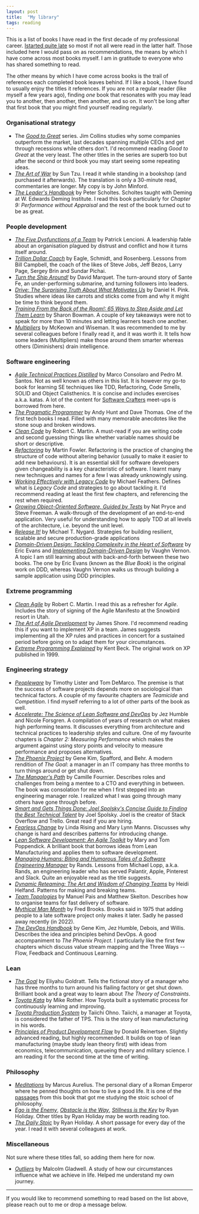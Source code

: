 ```yaml
---
layout: post
title:  "My library"
tags: reading
---
```

This is a list of books I have read in the first decade of my professional career.
[Istarted quite late](https://lamak-qaizar.github.io/2023/01/04/how-i-started-reading-books.html)
so most if not all were read in the latter half.
Those included here I would pass on as recommendations,
the means by which I have come across most books myself.
I am in gratitude to everyone who has shared something to read.

The other means by which I have come across books is the trail 
of references each completed book leaves behind.
If I like a book, I have found to usually enjoy the titles it references.
If you are not a regular reader (like myself a few years ago),
finding _one_ book that resonates with you may lead you to another,
then another, then another, and so on.
It won't be long after that first book that you might find yourself reading regularly.

### Organisational strategy
- The _[Good to Great](https://www.google.com/search?q=good+to+great+by+jim+collins)_ series. Jim Collins studies why some companies outperform the market, last decades spanning multiple CEOs and get through recessions while others don't. I'd recommend reading _Good to Great_ at the very least. The other titles in the series are superb too but after the second or third book you may start seeing some repeating ideas.
- _[The Art of War](https://www.google.com/search?q=the+art+of+war)_ by Sun Tzu. I read it while standing in a bookshop (and purchased it afterwards). The translation is only a 30-minute read, commentaries are longer. My copy is by John Minford.
- _[The Leader's Handbook](https://www.google.com/search?q=the+leaders+handbook)_ by Peter Scholtes. Scholtes taught with Deming at W. Edwards Deming Institute. I read this book particularly for _Chapter 9: Performance without Appraisal_ and the rest of the book turned out to be as great.

### People development
- _[The Five Dysfunctions of a Team](https://www.google.com/search?q=the+five+dysfunctions+of+a+team)_ by Patrick Lencioni. A leadership fable about an organisation plagued by distrust and conflict and how it turns itself around.
- _[Trillion Dollar Coach](https://www.google.com/search?q=trillion+dollar+coach)_ by Eagle, Schmidt, and Rosenberg. Lessons from Bill Campbell, the coach of the likes of Steve Jobs, Jeff Bezos, Larry Page, Sergey Brin and Sundar Pichai.
- _[Turn the Ship Around!](https://www.google.com/search?q=turn+the+ship+around)_ by David Marquet. The turn-around story of Sante Fe, an under-performing submarine, and turning followers into leaders.
- _[Drive: The Surprising Truth About What Motivates Us](https://www.google.com/search?q=drive+surprising+truth+about+what+motivates+us)_ by Daniel H. Pink. Studies where ideas like carrots and sticks come from and why it might be time to think beyond them.
- _[Training From the Back of the Room!: 65 Ways to Step Aside and Let Them Learn](https://www.google.com/search?q=training+from+the+back+of+the+room)_ by Sharon Bowman. A couple of key takeaways were not to speak for more than 10 minutes and letting learners teach one another.
- _[Multipliers](https://www.google.com/search?q=multipliers)_ by McKeown and Wiseman. It was recommended to me by several colleagues before I finally read it, and it was worth it. It tells how some leaders (Multipliers) make those around them smarter whereas others (Diminishers) drain intelligence.

### Software engineering
- _[Agile Technical Practices Distilled](https://www.google.com/search?q=agile+technical+practices+distilled)_ by Marco Consolaro and Pedro M. Santos. Not as well known as others in this list. It is however my go-to book for learning SE techniques like TDD, Refactoring, Code Smells, SOLID and Object Calisthenics. It is concise and includes exercises a.k.a. katas. A lot of the content for [Software Crafters](https://software-crafters-karachi.github.io/past-meetups.html) meet-ups is borrowed from here.
- _[The Pragmatic Programmer](https://www.google.com/search?q=the+pragmatic+programmer)_ by Andy Hunt and Dave Thomas. One of the first tech books I read. Filled with many memorable anecdotes like the stone soup and broken windows.
- _[Clean Code](https://www.google.com/search?q=clean+code)_ by Robert C. Martin. A must-read if you are writing code and second guessing things like whether variable names should be short or descriptive.
- _[Refactoring](https://www.google.com/search?q=refactoring+by+martin+fowler)_ by Martin Fowler. Refactoring is the practice of changing the structure of code without altering behavior (usually to make it easier to add new behaviours). It is an essential skill for software developers given changeability is a key characteristic of software. I learnt many new techniques and names for a few I was already unknowingly using.
- _[Working Effectively with Legacy Code](https://www.google.com/search?q=working+effectively+with+legacy+code)_ by Michael Feathers. Defines what is _Legacy Code_ and strategies to go about tackling it. I'd recommend reading at least the first few chapters, and referencing the rest when required.
- _[Growing Object-Oriented Software, Guided by Tests](https://www.google.com/search?q=growing+object+oriented+software+guided+by+tests)_ by Nat Pryce and Steve Freeman. A walk-through of the development of an end-to-end application. Very useful for understanding how to apply TDD at all levels of the architecture, i.e. beyond the unit level.
- _[Release It!](https://www.google.com/search?q=release+it!)_ by Michael T. Nygard. Strategies for building resilient, scalable and secure production-grade applications
- _[Domain-Driven Design: Tackling Complexity in the Heart of Software](https://www.google.com/search?q=domain+driven+design+tackling+complexity+in+the+heart+of+software)_ by Eric Evans and _[Implementing Domain-Driven Design](https://www.google.com/search?q=implementing+domain+driven+design)_ by Vaughn Vernon. A topic I am still learning about with back-and-forth between these two books. The one by Eric Evans (known as the _Blue Book_) is the original work on DDD, whereas Vaughn Vernon walks us through building a sample application using DDD principles.

### Extreme programming
- _[Clean Agile](https://www.google.com/search?q=clean+agile)_ by Robert C. Martin. I read this as a refresher for _Agile_. Includes the story of signing of the Agile Manifesto at the Snowbird resort in Utah.
- _[The Art of Agile Development](https://www.google.com/search?q=the+art+of+agile+development)_ by James Shore. I'd recommend reading this if you want to implement XP in a team. James suggests implementing all the XP rules and practices in concert for a sustained period before going on to adapt them for your circumstances.
- _[Extreme Programming Explained](https://www.google.com/search?q=extreme+programming+explained)_ by Kent Beck. The original work on XP published in 1999.

### Engineering strategy
- _[Peopleware](https://www.google.com/search?q=peopleware+by+tom+demarco)_ by Timothy Lister and Tom DeMarco. The premise is that the success of software projects depends more on sociological than technical factors. A couple of my favourite chapters are _Teamicide_ and _Competition_. I find myself referring to a lot of other parts of the book as well. 
- _[Accelerate: The Science of Lean Software and DevOps](https://www.google.com/search?q=accelerate+the+science+of+lean+software+and+devops)_ by Jez Humble and Nicole Forsgren. A compilation of years of research on what makes high performing teams. It discusses everything from architecture and technical practices to leadership styles and culture. One of my favourite chapters is _Chapter 2: Measuring Performance_ which makes the argument against using story points and velocity to measure performance and proposes alternatives.
- _[The Phoenix Project](https://www.google.com/search?q=the+phoenix+project)_ by Gene Kim, Spafford, and Behr. A modern rendition of _The Goal_: a manager in an IT company has three months to turn things around or get shut down. 
- _[The Manager's Path](https://www.google.com/search?q=the+managers+path)_ by Camille Fournier. Describes roles and challenges from being a mentee to a CTO and everything in between. The book was consolation for me when I first stepped into an engineering manager role. I realized what I was going through many others have gone through before.
- _[Smart and Gets Things Done: Joel Spolsky's Concise Guide to Finding the Best Technical Talent](https://www.google.com/search?q=smart+and+gets+things+done+by+joel+spolsky)_ by Joel Spolsky. Joel is the creator of Stack Overflow and Trello. Great read if you are hiring.
- _[Fearless Change](https://www.google.com/search?q=fearless+change)_ by Linda Rising and Mary Lynn Manns. Discusses why change is hard and describes patterns for introducing change.
- _[Lean Software Development: An Agile Toolkit](https://www.google.com/search?q=fearless+change)_ by Mary and Tom Poppendick. A brilliant book that borrows ideas from Lean Manufacturing and applies them to software development.
- _[Managing Humans: Biting and Humorous Tales of a Software Engineering Manager](https://www.google.com/search?q=managing+humans+by+rands)_ by Rands. Lessons from Michael Lopp, a.k.a. Rands, an engineering leader who has served Palantir, Apple, Pinterest and Slack. Quite an enjoyable read as the title suggests.
- _[Dynamic Reteaming: The Art and Wisdom of Changing Teams](https://www.google.com/search?q=dynamic+reteaming)_ by Heidi Helfand. Patterns for making and breaking teams.
- _[Team Topologies](https://www.google.com/search?q=team+topologies)_ by Manuel Pais and Matthew Skelton. Describes how to organise teams for fast delivery of software.
- _[Mythical Man Month](https://www.google.com/search?q=mythical+man+month)_ by Fred Brooks. Brooks said in 1975 that adding people to a late software project only makes it later. Sadly he passed away recently (in 2022).
- _[The DevOps Handbook](https://www.google.com/search?q=the+devops+handbook)_ by Gene Kim, Jez Humble, Debois, and Willis. Describes the idea and principles behind DevOps. A good accompaniment to _The Phoenix Project_. I particularly like the first few chapters which discuss value stream mapping and the Three Ways -- Flow, Feedback and Continuous Learning.

### Lean
- _[The Goal](https://www.google.com/search?q=the+goal+by+eliyahu+goldratt)_ by Eliyahu Goldratt. Tells the fictional story of a manager who has three months to turn around his flailing factory or get shut down. Brilliant book and a great way to learn about _The Theory of Constraints_.  
- _[Toyota Kata](https://www.google.com/search?q=toyota+kata+by+mike+rother)_ by Mike Rother. How Toyota built a systematic process for continuously learning and improving.
- _[Toyota Production System](https://www.google.com/search?q=toyota+production+system+by+taiichi+ohno)_ by Taiichi Ohno. Taiichi, a manager at Toyota, is considered the father of TPS. This is the story of lean manufacturing in his words.
- _[Principles of Product Development Flow](https://www.google.com/search?q=principles+of+product+development+flow)_ by Donald Reinertsen. Slightly advanced reading, but highly recommended. It builds on top of lean manufacturing (maybe study lean theory first) with ideas from economics, telecommunication, queueing theory and military science. I am reading it for the second time at the time of writing.

### Philosophy
- _[Meditations](https://www.google.com/search?q=meditations+by+marcus+aurelius)_ by Marcus Aurelius. The personal diary of a Roman Emperor where he penned thoughts on how to live a good life. It is one of the [passages](https://lamak-qaizar.github.io/2022/11/03/when-you-wake-up-in-the-morning.html) from this book that got me studying the stoic school of philosophy.
- _[Ego is the Enemy](https://www.google.com/search?q=ego+is+the+enemy)_, _[Obstacle is the Way](https://www.google.com/search?q=obstacle+is+the+way)_, _[Stillness is the Key](https://www.google.com/search?q=stillness+is+the+key)_ by Ryan Holiday. Other titles by Ryan Holiday may be worth reading too.
- _[The Daily Stoic](https://www.google.com/search?q=the+daily+stoic)_ by Ryan Holiday. A short passage for every day of the year. I read it with several colleagues at work.

### Miscellaneous
Not sure where these titles fall, so adding them here for now.

- _[Outliers](https://www.google.com/search?q=outliers+by+malcolm+gladwell)_ by Malcolm Gladwell. A study of how our circumstances influence what we achieve in life. Helped me understand my own journey.

---

If you would like to recommend something to read based on the list above,
please reach out to me or drop a message below.